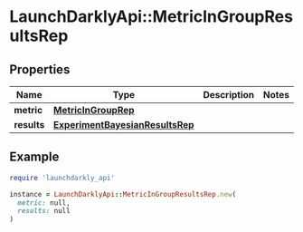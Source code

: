 # LaunchDarklyApi::MetricInGroupResultsRep

## Properties

| Name | Type | Description | Notes |
| ---- | ---- | ----------- | ----- |
| **metric** | [**MetricInGroupRep**](MetricInGroupRep.md) |  |  |
| **results** | [**ExperimentBayesianResultsRep**](ExperimentBayesianResultsRep.md) |  |  |

## Example

```ruby
require 'launchdarkly_api'

instance = LaunchDarklyApi::MetricInGroupResultsRep.new(
  metric: null,
  results: null
)
```

